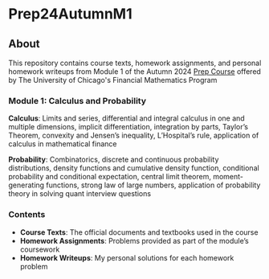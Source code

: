 # Prep24AutumnM1

## About
This repository contains course texts, homework assignments, and personal homework writeups from Module 1 of the Autumn 2024 [Prep Course](https://finmath.uchicago.edu/admissions/prep-course/#:~:text=The%20Preparation%20Course%20focuses%20more,further%20studies%20in%20the%20field.) offered by The University of Chicago's Financial Mathematics Program

### Module 1: Calculus and Probability
**Calculus**: Limits and series, differential and integral calculus in one and multiple dimensions, implicit differentiation, integration by parts, Taylor’s Theorem, convexity and Jensen’s inequality, L’Hospital’s rule, application of calculus in mathematical finance

**Probability**: Combinatorics, discrete and continuous probability distributions, density functions and cumulative density function, conditional probability and conditional expectation, central limit theorem, moment-generating functions, strong law of large numbers, application of probability theory in solving quant interview questions

### Contents
- **Course Texts**: The official documents and textbooks used in the course
- **Homework Assignments**: Problems provided as part of the module’s coursework
- **Homework Writeups**: My personal solutions for each homework problem
